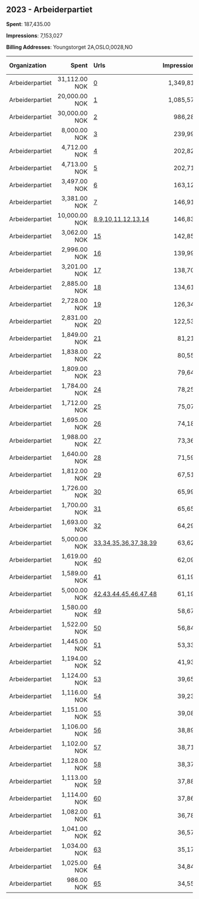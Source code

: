 ## 2023 - Arbeiderpartiet 
**Spent**: 187,435.00

**Impressions**: 7,153,027

**Billing Addresses**: Youngstorget 2A,OSLO,0028,NO

|Organization|Spent|Urls|Impressions|Genders|Age Brackets|Country Codes|
|:---|---:|:---|---:|:---|:---|:---|
|Arbeiderpartiet|31,112.00 NOK|[0](https://www.snap.com/political-ads/asset/4330cabdd1cb9e91ee784d4addb91d43ee5932241d1e0213331e0bd1263b68d0?mediaType=mp4)|1,349,819||35+|norway|
|Arbeiderpartiet|20,000.00 NOK|[1](https://www.snap.com/political-ads/asset/f5f6fb745c007b78a50112a260397f16394b5b0daec59e1be1ba6e81acf46fbe?mediaType=mp4)|1,085,579||18+|norway|
|Arbeiderpartiet|30,000.00 NOK|[2](https://www.snap.com/political-ads/asset/3942cc5d004cb76431f68b39ac440b6a6ea5d553877c87d35077bf1d18bf0a70?mediaType=mp4)|986,287||18+|norway|
|Arbeiderpartiet|8,000.00 NOK|[3](https://www.snap.com/political-ads/asset/3942cc5d004cb76431f68b39ac440b6a6ea5d553877c87d35077bf1d18bf0a70?mediaType=mp4)|239,991||18+|norway|
|Arbeiderpartiet|4,712.00 NOK|[4](https://www.snap.com/political-ads/asset/6a65b2df1f60ac302bf810f6edc08feafe5fbe7ec095dc8ab5d4fc35576b2acb?mediaType=mp4)|202,829||25-45||
|Arbeiderpartiet|4,713.00 NOK|[5](https://www.snap.com/political-ads/asset/25fc617ca91c24c55066441b548ed97f8feca757351228bdb3f6164e5eb4c95d?mediaType=mp4)|202,711||25-45||
|Arbeiderpartiet|3,497.00 NOK|[6](https://www.snap.com/political-ads/asset/e7ab652fe703f97ffd3d27e704e074c7adeb9a9513d6e1ae214ca835f9fb8b42?mediaType=mp4)|163,123||18+||
|Arbeiderpartiet|3,381.00 NOK|[7](https://www.snap.com/political-ads/asset/7661ea87bc088855c222410dc4b05c09755fa40676975ff0877ae96cb9b22230?mediaType=mp4)|146,911||25-45||
|Arbeiderpartiet|10,000.00 NOK|[8](https://www.snap.com/political-ads/asset/fd2435e36516550a6fba6ca2698a32ac1c299751242b31341016dd36fd86e964?mediaType=mp4),[9](https://www.snap.com/political-ads/asset/1897df0f6e007949349bb0222d31372536a6351a7acbc63bada28568acb53e75?mediaType=mp4),[10](https://www.snap.com/political-ads/asset/69e0a2d25126f3cceece33bc9b24d31e2687b076e48aa621f541d69fbf469ca5?mediaType=mp4),[11](https://www.snap.com/political-ads/asset/a40f089e674f5a529c12ece7b38fb0a02626fccdd07728a0392365244140fd2d?mediaType=mp4),[12](https://www.snap.com/political-ads/asset/33b0db0fd5a8a6e5e61d0c4d8a8ddf785179c4a4219ca5ce8a284cab2fa3d8e3?mediaType=mp4),[13](https://www.snap.com/political-ads/asset/640455a345fbda0bc805d2ee0830996fe5e7c73c8befacee47f0277770639507?mediaType=mp4),[14](https://www.snap.com/political-ads/asset/0799703575879c2a07407304f5780d404fb9a5d55311ff0470f7842aad174ecc?mediaType=mp4)|146,838||18+||
|Arbeiderpartiet|3,062.00 NOK|[15](https://www.snap.com/political-ads/asset/cce6759fb9643399f0d6be24644d94b725f14c70c03f39f0dfe2dc2cc5bea51d?mediaType=mp4)|142,854||18+||
|Arbeiderpartiet|2,996.00 NOK|[16](https://www.snap.com/political-ads/asset/468c63c763a0f44104d7008cce6697b5e075a1f3aef3ff6149b9cd99c67216fc?mediaType=mp4)|139,999||18+||
|Arbeiderpartiet|3,201.00 NOK|[17](https://www.snap.com/political-ads/asset/9edf18ac5040e0b162046277bff2d994ccbf6b0a856ebf0c3c03dcfef404bfdc?mediaType=mp4)|138,702||25-45||
|Arbeiderpartiet|2,885.00 NOK|[18](https://www.snap.com/political-ads/asset/3223ff6414da8cb7a23c97455494786556d1c57ad4145331f7039db37d62cf21?mediaType=mp4)|134,616||18+||
|Arbeiderpartiet|2,728.00 NOK|[19](https://www.snap.com/political-ads/asset/b906ff734a4db3b4a14fc3d0c9703d13df714dd1385ff069c11bc7465d90d2e4?mediaType=mp4)|126,344||18+||
|Arbeiderpartiet|2,831.00 NOK|[20](https://www.snap.com/political-ads/asset/253bb9e84213620d7bddbae3a3f73c320af4ffad7fa0538c13756cee69d01dfe?mediaType=mp4)|122,537||25-45||
|Arbeiderpartiet|1,849.00 NOK|[21](https://www.snap.com/political-ads/asset/c1024b082e6c0a9bd54c87c0182da1c494bab5776c7a96770498d5699cd62aab?mediaType=mp4)|81,215||18+||
|Arbeiderpartiet|1,838.00 NOK|[22](https://www.snap.com/political-ads/asset/45c1aae8d560bccf5f0d3d36692d53eb28efa9701836e78bde5006d131d2ae66?mediaType=mp4)|80,552||18+||
|Arbeiderpartiet|1,809.00 NOK|[23](https://www.snap.com/political-ads/asset/f77ff9a98da8568bddbc23a015b1d7f7fd1e5b9900d1df5cd1e8d47b4160e1e8?mediaType=mp4)|79,647||18+||
|Arbeiderpartiet|1,784.00 NOK|[24](https://www.snap.com/political-ads/asset/b37f9c15214b642602d394fc54f35328616e9cb5336b999b8a6185551aad99d2?mediaType=mp4)|78,252||18+||
|Arbeiderpartiet|1,712.00 NOK|[25](https://www.snap.com/political-ads/asset/c459a080654dc2a8d327d1e712dd2b80ab7a19967ab6a44b6f0d2a30c7ac5ee4?mediaType=mp4)|75,076||18+||
|Arbeiderpartiet|1,695.00 NOK|[26](https://www.snap.com/political-ads/asset/8e24719e5ed1216519f7ba3106562691ebe2c14c8843a1b888f5e2275c40cade?mediaType=mp4)|74,189||18+||
|Arbeiderpartiet|1,988.00 NOK|[27](https://www.snap.com/political-ads/asset/193b8b5684edc78be8584395b1fea576f1f6e6bea695fd286b35664b217658fa?mediaType=mp4)|73,367||18+|norway|
|Arbeiderpartiet|1,640.00 NOK|[28](https://www.snap.com/political-ads/asset/243b7c0ad75b69fb8f8bdf383fdb4e1b979525ca3a17921e7107669e595624c0?mediaType=mp4)|71,596||18+||
|Arbeiderpartiet|1,812.00 NOK|[29](https://www.snap.com/political-ads/asset/1e27bb5748b0b06499f428d94322caa06e5c21259284092ba85159a9041264a4?mediaType=mp4)|67,515||18+|norway|
|Arbeiderpartiet|1,726.00 NOK|[30](https://www.snap.com/political-ads/asset/4ed164db0e9fb22ac2476b4bde86258bfbae32a0ab1c622879774e437b8f3f29?mediaType=mp4)|65,993||18+|norway|
|Arbeiderpartiet|1,700.00 NOK|[31](https://www.snap.com/political-ads/asset/91dc1c69942ffb1945bbe432318e119e914eb6dccfb7dc42928282edad6d1ab3?mediaType=mp4)|65,652||18+|norway|
|Arbeiderpartiet|1,693.00 NOK|[32](https://www.snap.com/political-ads/asset/73f6e6068db314e08e4724962ae708e21b043e97b144e03a602ddf5404b58f10?mediaType=mp4)|64,297||18+|norway|
|Arbeiderpartiet|5,000.00 NOK|[33](https://www.snap.com/political-ads/asset/eba92d05321699beffbf9f0a33ced52f9b27cf848ed45102219f77a0e499da9d?mediaType=mp4),[34](https://www.snap.com/political-ads/asset/a83d13ddc2ccd6d6a886bb1b81dc850735213dc15b2def2b6b1a8b0674de06e0?mediaType=mp4),[35](https://www.snap.com/political-ads/asset/5c649f9733de154afaa76160e4300c92512a591060d30ca655dd1bc49b54129c?mediaType=mp4),[36](https://www.snap.com/political-ads/asset/c1966d2337b610f1b3a4eac680f8f6a1320a3b02c2a67cb2a1de309388dfbf84?mediaType=mp4),[37](https://www.snap.com/political-ads/asset/857a86947f961edf04f934ffcea295eba052297f64f411688df859b892882605?mediaType=mp4),[38](https://www.snap.com/political-ads/asset/b9cd3490c13febd01a63e78edc02688ad5695535eea8164274f8908a39d5a1b4?mediaType=mp4),[39](https://www.snap.com/political-ads/asset/e06c279edf4976d213b9c295c5d80aea850ad846dd4d2bbb6f2f9b7c8b81ec9c?mediaType=mp4)|63,622||18+|norway|
|Arbeiderpartiet|1,619.00 NOK|[40](https://www.snap.com/political-ads/asset/92c71359e043047fdd0f8bf4bb22dd01690b0442585628c186bb05275beb9b54?mediaType=mp4)|62,092||18+|norway|
|Arbeiderpartiet|1,589.00 NOK|[41](https://www.snap.com/political-ads/asset/e1017bb2503e79f39295c50d3447a991f6e02db65f88dc769665051e635a598b?mediaType=mp4)|61,197||18+|norway|
|Arbeiderpartiet|5,000.00 NOK|[42](https://www.snap.com/political-ads/asset/510369db9d2fd3546cdbaccba9eee657f0f50a8e003cf57b37ad44fd2a7f3ba7?mediaType=mp4),[43](https://www.snap.com/political-ads/asset/c947aa97976d8a14c259a198ada7995805efa28cd49250c049b2d138dfa92261?mediaType=mp4),[44](https://www.snap.com/political-ads/asset/d7abff567390b8d9cde463ad17dc26793b366f9041fe559a65e73adca3c98e77?mediaType=mp4),[45](https://www.snap.com/political-ads/asset/a68ba19907964e0f0a821d5d48ca5c253dafc413f741c40631021ea39e915063?mediaType=mp4),[46](https://www.snap.com/political-ads/asset/7f3b24b27f18137ab2e189a73786f0f32173d38152d6caf7ede9a0728b6259e3?mediaType=mp4),[47](https://www.snap.com/political-ads/asset/1900c67a49eaa49e53f79522a26492ec986f2eea6c0dcf09f5e6dee4bd696027?mediaType=mp4),[48](https://www.snap.com/political-ads/asset/ceefd631bf45a1429fdf965649713dcb5126c835c1be7195044df0f9a0336c8a?mediaType=mp4)|61,195||18+|norway|
|Arbeiderpartiet|1,580.00 NOK|[49](https://www.snap.com/political-ads/asset/1a65fa3987d1ae9a7ec5d16923ff055a2bf7a79b1f2db47bea1ab78f4ffa8991?mediaType=mp4)|58,672||18+|norway|
|Arbeiderpartiet|1,522.00 NOK|[50](https://www.snap.com/political-ads/asset/511e4767b0d91e0b919bef7ab0154666d6056461de13f51e772c92992bb6c409?mediaType=mp4)|56,846||18+|norway|
|Arbeiderpartiet|1,445.00 NOK|[51](https://www.snap.com/political-ads/asset/34e3e65c2cb27a47586dea305bd2f68fab2ee59fe5859277908f966e198e3ec5?mediaType=mp4)|53,334||18+|norway|
|Arbeiderpartiet|1,194.00 NOK|[52](https://www.snap.com/political-ads/asset/e995733c09b6759fccce331307d540c2e8d0bd96541a81190d908fa4cd11ff5e?mediaType=mp4)|41,931||18+|norway|
|Arbeiderpartiet|1,124.00 NOK|[53](https://www.snap.com/political-ads/asset/f75e0f6086025fa4770a33173d42d3e73b6cafed05f860a85d9c2b0b74340961?mediaType=mp4)|39,655||18+|norway|
|Arbeiderpartiet|1,116.00 NOK|[54](https://www.snap.com/political-ads/asset/58682814bde1333275d6fda474308202dfe068eece745937da305a8b7cd137fc?mediaType=mp4)|39,235||18+|norway|
|Arbeiderpartiet|1,151.00 NOK|[55](https://www.snap.com/political-ads/asset/bad62b207c5eb76093e81713f465ca1070e8ac4a1ab7eb81f2b389fcba22f50b?mediaType=mp4)|39,089||18+|norway|
|Arbeiderpartiet|1,106.00 NOK|[56](https://www.snap.com/political-ads/asset/196cef89b87377b869456ad090c8d1210fc6a3120b4f0daaf192eda1ecde518e?mediaType=mp4)|38,895||18+|norway|
|Arbeiderpartiet|1,102.00 NOK|[57](https://www.snap.com/political-ads/asset/779a137d6084f5e7c2b1bea28eea2650d98f87a717eab72b2064135af9d0e505?mediaType=mp4)|38,711||18+|norway|
|Arbeiderpartiet|1,128.00 NOK|[58](https://www.snap.com/political-ads/asset/1f251e73b01f39c5660273573c4b6a7572ebe9bda2db6ba1fc79ff0219b044ba?mediaType=mp4)|38,375||18+|norway|
|Arbeiderpartiet|1,113.00 NOK|[59](https://www.snap.com/political-ads/asset/9a974df2bc34d6f9961b9eae4d13e40f06276a8ce1bb278477b0bc381ed8dbe9?mediaType=mp4)|37,883||18+|norway|
|Arbeiderpartiet|1,114.00 NOK|[60](https://www.snap.com/political-ads/asset/542820780d925bdf222171306d37e97109693de8ddce517222003d6723975d9f?mediaType=mp4)|37,860||18+|norway|
|Arbeiderpartiet|1,082.00 NOK|[61](https://www.snap.com/political-ads/asset/e98843d5ec06a499b5904590d7fd0adb91fb468ad1975019a2a7207912ff7f14?mediaType=mp4)|36,786||18+|norway|
|Arbeiderpartiet|1,041.00 NOK|[62](https://www.snap.com/political-ads/asset/f2fbd91d628a1d597de0ae59df9e90937fe4f3c9702f8560cac22b95732fe991?mediaType=mp4)|36,577||18+|norway|
|Arbeiderpartiet|1,034.00 NOK|[63](https://www.snap.com/political-ads/asset/8abcce5a1f7833cb76e699bc620068717113a97e690e8b40481ab32c611eb952?mediaType=mp4)|35,178||18+|norway|
|Arbeiderpartiet|1,025.00 NOK|[64](https://www.snap.com/political-ads/asset/a64bf0a286996161feabff5151f343047bebd89f375ceab5c18e4e423c3c1f58?mediaType=mp4)|34,845||18+|norway|
|Arbeiderpartiet|986.00 NOK|[65](https://www.snap.com/political-ads/asset/a9d9346b861ae2b00e8cf5b4d48a9bf56a9e240b183aab12936a5a74453ce570?mediaType=mp4)|34,558||18+|norway|
